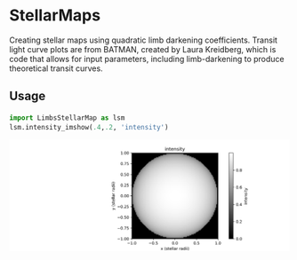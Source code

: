 # StellarMaps
Creating stellar maps using quadratic limb darkening coefficients. Transit light curve plots are from BATMAN, created by Laura Kreidberg, which is code that allows for input parameters, including limb-darkening to produce theoretical transit curves.  


## Usage 

```python
import LimbsStellarMap as lsm
lsm.intensity_imshow(.4,.2, 'intensity')
```
<img src="example.png">
